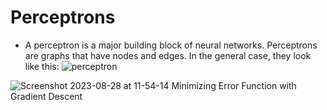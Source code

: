 # Perceptrons
- A perceptron is a major building block of neural networks. Perceptrons are graphs that have nodes and edges. In the general case, they look like this:
![perceptron](https://github.com/Ragdha-Elgaidi/Machine-Learning-Fundamentals/assets/76912120/8b581f85-bfc0-45db-a519-2d20b16c9715)

![Screenshot 2023-08-28 at 11-54-14 Minimizing Error Function with Gradient Descent](https://github.com/Ragdha-Elgaidi/Machine-Learning-Fundamentals/assets/76912120/6afe6916-cf22-4ec4-baeb-4a249e02b172)
